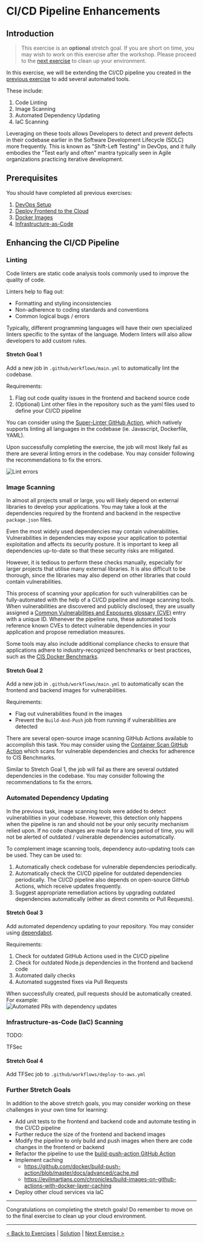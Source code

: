 # CI/CD Pipeline Enhancements

## Introduction

> This exercise is an **optional** stretch goal. If you are short on time, you may wish to work on this exercise after the workshop. Please proceed to the [next exercise](./35-CleanUp.md) to clean up your environment.

In this exercise, we will be extending the CI/CD pipeline you created in the [previous exercise](./31-Docker-Images.md) to add several automated tools.

These include:

1. Code Linting
2. Image Scanning
3. Automated Dependency Updating
4. IaC Scanning

Leveraging on these tools allows Developers to detect and prevent defects in their codebase earlier in the Software Development Lifecycle (SDLC) more frequently. This is known as "Shift-Left Testing" in DevOps, and it fully embodies the "Test early and often" mantra typically seen in Agile organizations practicing iterative development.

## Prerequisites

You should have completed all previous exercises:

1. [DevOps Setup](./20-DevOps.md)
2. [Deploy Frontend to the Cloud](./21-CICD-PartI.md)
3. [Docker Images](./22-Docker-Images.md)
4. [Infrastructure-as-Code](./23-InfrastructureAsCode.md)

## Enhancing the CI/CD Pipeline

### Linting

Code linters are static code analysis tools commonly used to improve the quality of code.

Linters help to flag out:

- Formatting and styling inconsistencies
- Non-adherence to coding standards and conventions
- Common logical bugs / errors

Typically, different programming languages will have their own specialized linters specific to the syntax of the language. Modern linters will also allow developers to add custom rules.

#### Stretch Goal 1

Add a new job in `.github/workflows/main.yml` to automatically lint the codebase.

Requirements:

1. Flag out code quality issues in the frontend and backend source code
2. (Optional) Lint other files in the repository such as the yaml files used to define your CI/CD pipeline

You can consider using the [Super-Linter GitHub Action](https://github.com/github/super-linter), which natively supports linting all languages in the codebase (ie. Javascript, Dockerfile, YAML).

Upon successfully completing the exercise, the job will most likely fail as there are several linting errors in the codebase. You may consider following the recommendations to fix the errors.

![Lint errors](https://user-images.githubusercontent.com/11332803/134580397-d7d0fb68-eedd-409e-a809-b78ce53473b3.png)

### Image Scanning

In almost all projects small or large, you will likely depend on external libraries to develop your applications. You may take a look at the dependencies required by the frontend and backend in the respective `package.json` files.

Even the most widely used dependencies may contain vulnerabilities. Vulnerabilities in dependencies may expose your application to potential exploitation and affects its security posture. It is important to keep all dependencies up-to-date so that these security risks are mitigated.

However, it is tedious to perform these checks manually, especially for larger projects that utilise many external libraries. It is also difficult to be thorough, since the libraries may also depend on other libraries that could contain vulnerabilities.

This process of scanning your application for such vulnerabilities can be fully-automated with the help of a CI/CD pipeline and image scanning tools. When vulnerabilities are discovered and publicly disclosed, they are usually assigned a [Common Vulnerabilities and Exposures glossary (CVE)](https://cve.mitre.org/) entry with a unique ID. Whenever the pipeline runs, these automated tools reference known CVEs to detect vulnerable dependencies in your application and propose remediation measures.

Some tools may also include additional compliance checks to ensure that applications adhere to industry-recognized benchmarks or best practices, such as the [CIS Docker Benchmarks](https://www.cisecurity.org/benchmark/docker/).

#### Stretch Goal 2

Add a new job in `.github/workflows/main.yml` to automatically scan the frontend and backend images for vulnerabilities.

Requirements:

- Flag out vulnerabilities found in the images
- Prevent the `Build-And-Push` job from running if vulnerabilities are detected

There are several open-source image scanning GitHub Actions available to accomplish this task. You may consider using the [Container Scan GitHub Action](https://github.com/Azure/container-scan) which scans for vulnerable dependencies and checks for adherence to CIS Benchmarks.

Similar to Stretch Goal 1, the job will fail as there are several outdated dependencies in the codebase. You may consider following the recommendations to fix the errors.

### Automated Dependency Updating

In the previous task, image scanning tools were added to detect vulnerabilities in your codebase. However, this detection only happens when the pipeline is ran and should not be your only security mechanism relied upon. If no code changes are made for a long period of time, you will not be alerted of outdated / vulnerable dependencies automatically.

To complement image scanning tools, dependency auto-updating tools can be used. They can be used to:

1. Automatically check codebase for vulnerable dependencies periodically.
2. Automatically check the CI/CD pipeline for outdated dependencies periodically. The CI/CD pipeline also depends on open-source GitHub Actions, which receive updates frequently.
3. Suggest appropriate remediation actions by upgrading outdated dependencies automatically (either as direct commits or Pull Requests).

#### Stretch Goal 3

Add automated dependency updating to your repository. You may consider using [dependabot](https://dependabot.com/).

Requirements:

1. Check for outdated GitHub Actions used in the CI/CD pipeline
2. Check for outdated Node.js dependencies in the frontend and backend code
3. Automated daily checks
4. Automated suggested fixes via Pull Requests

When successfully created, pull requests should be automatically created. For example:  
![Automated PRs with dependency updates](https://user-images.githubusercontent.com/11332803/134580206-81266c42-96e6-4462-96f0-598e94b1e5f3.png)

### Infrastructure-as-Code (IaC) Scanning

TODO:

TFSec

#### Stretch Goal 4

Add TFSec job to `.github/workflows/deploy-to-aws.yml`

### Further Stretch Goals

In addition to the above stretch goals, you may consider working on these challenges in your own time for learning:

- Add unit tests to the frontend and backend code and automate testing in the CI/CD pipeline
- Further reduce the size of the frontend and backend images
- Modify the pipeline to only build and push images when there are code changes in the frontend or backend
- Refactor the pipeline to use the [build-push-action GitHub Action](https://github.com/docker/build-push-action)
- Implement caching
  - https://github.com/docker/build-push-action/blob/master/docs/advanced/cache.md
  - https://evilmartians.com/chronicles/build-images-on-github-actions-with-docker-layer-caching
- Deploy other cloud services via IaC

---

Congratulations on completing the stretch goals! Do remember to move on to the final exercise to clean up your cloud environment.

---

[< Back to Exercises](../exercises/README.md) | [Solution](../solutions/34-CICD-Enhancements.md) | [Next Exercise >](./35-CleanUp.md)
